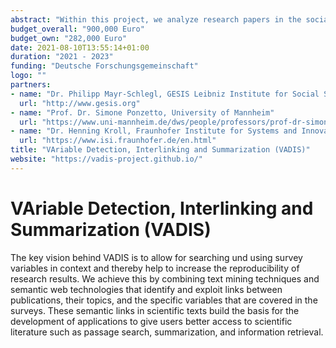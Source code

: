 ```yaml
---
abstract: "Within this project, we analyze research papers in the social sciences and identify links to variables in surveys they are based on. We use natural language processing and natural language generation to create summaries of the literature to improve access to current research."
budget_overall: "900,000 Euro"
budget_own: "282,000 Euro"
date: 2021-08-10T13:55:14+01:00
duration: "2021 - 2023"
funding: "Deutsche Forschungsgemeinschaft"
logo: ""
partners:
- name: "Dr. Philipp Mayr-Schlegl, GESIS Leibniz Institute for Social Sciences"
  url: "http://www.gesis.org"
- name: "Prof. Dr. Simone Ponzetto, University of Mannheim"
  url: "https://www.uni-mannheim.de/dws/people/professors/prof-dr-simone-paolo-ponzetto/"
- name: "Dr. Henning Kroll, Fraunhofer Institute for Systems and Innovation Research (ISI)"
  url: "https://www.isi.fraunhofer.de/en.html"
title: "VAriable Detection, Interlinking and Summarization (VADIS)"
website: "https://vadis-project.github.io/"
---
```


# VAriable Detection, Interlinking and Summarization (VADIS)

The key vision behind VADIS is to allow for searching und using survey variables in context and thereby help to increase the reproducibility of research results. We achieve this by combining text mining techniques and semantic web technologies that identify and exploit links between publications, their topics, and the specific variables that are covered in the surveys. These semantic links in scientific texts build the basis for the development of applications to give users better access to scientific literature such as passage search, summarization, and information retrieval.

